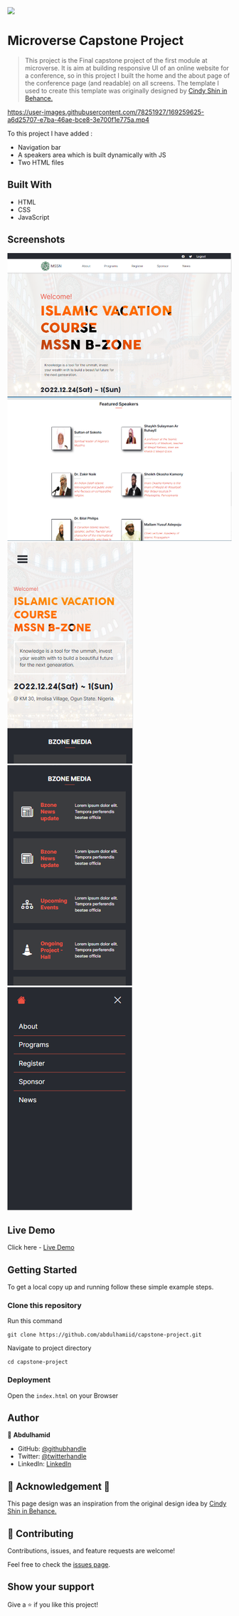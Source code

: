 ![](https://img.shields.io/badge/Microverse-blueviolet)

# Microverse Capstone Project

> This project is the Final capstone project of the first module at microverse. It is aim at building responsive UI of an online website for a conference, so in this project I built the home and the about page of the conference page (and readable) on all screens.
The template I used to create this template was originally designed by [Cindy Shin in Behance.](https://www.behance.net/adagio07)

https://user-images.githubusercontent.com/78251927/169259625-a6d25707-e7ba-46ae-bce8-3e700f1e775a.mp4

To this project I have added :

- Navigation bar
- A speakers area which is built dynamically with JS
- Two HTML files

## Built With

- HTML
- CSS 
- JavaScript

## Screenshots
![screenshot](./images/desktop1.PNG)
![screenshot](./images/desktop2.PNG)
![screenshot](./images/mobile.PNG)
![screenshot](./images/mobile1.PNG)
![screenshot](./images/menu.PNG)
## Live Demo

Click here - [Live Demo](https://abdulhamiid.github.io/capstone-project/)

## Getting Started

To get a local copy up and running follow these simple example steps.

### Clone this repository
Run this command
```
git clone https://github.com/abdulhamiid/capstone-project.git
```
Navigate to project directory
```
cd capstone-project
```
### Deployment

Open the ```index.html``` on your Browser


## Author

👤 **Abdulhamid**

- GitHub: [@githubhandle](https://github.com/abdulhamiid)
- Twitter: [@twitterhandle](https://twitter.com/abdulhamid_adio)
- LinkedIn: [LinkedIn](https://linkedin.com/)

## 👏 Acknowledgement 🥇
This page design was an inspiration from the original design idea by [Cindy Shin in Behance.](https://www.behance.net/adagio07)

## 🤝 Contributing

Contributions, issues, and feature requests are welcome!

Feel free to check the [issues page](https://github.com/abdulhamiid/capstone-project/issues).

## Show your support

Give a ⭐️ if you like this project!
